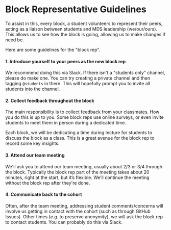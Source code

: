 # Block Representative Guidelines

To assist in this, every block, a student volunteers to represent their peers, acting as a liaison between students and MDS leadership (we/our/ours). This allows us to see how the block is going, allowing us to make changes if need be. 

Here are some guidelines for the "block rep".

#### 1. Introduce yourself to your peers as the new block rep

We recommend doing this via Slack. If there isn't a "students only" channel, please do make one. You can try creating a private channel and then tagging `@students` in there. This will hopefully prompt you to invite all students into the channel.

#### 2. Collect feedback throughout the block

The main responsibility is to collect feedback from your classmates. How you do this is up to you. Some block reps use online surveys, or even invite students to meet them in person during a dedicated time.

Each block, we will be dedicating a time during lecture for students to discuss the block as a class. This is a great avenue for the block rep to record some key insights. 

#### 3. Attend our team meeting

We'll ask you to attend our team meeting, usually about 2/3 or 3/4 through the block. Typically the block rep part of the meeting takes about 20 minutes, right at the start, but it’s flexible. We’ll continue the meeting without the block rep after they're done.

#### 4. Communicate back to the cohort

Often, after the team meeting, addressing student comments/concerns will involve us getting in contact with the cohort (such as through GitHub Issues). Other times (_e.g._ to preserve anonymity), we will ask the block rep to contact students. You can probably do this via Slack.  